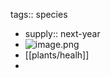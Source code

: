 tags:: species

- supply:: next-year
- ![image.png](https://peach-geographical-bat-397.mypinata.cloud/ipfs/QmYCMoqkUoghv7AtNMCUXkGE1PiXb5s5BLJcG8snT3Nfdv)
- [[plants/healh]]
-